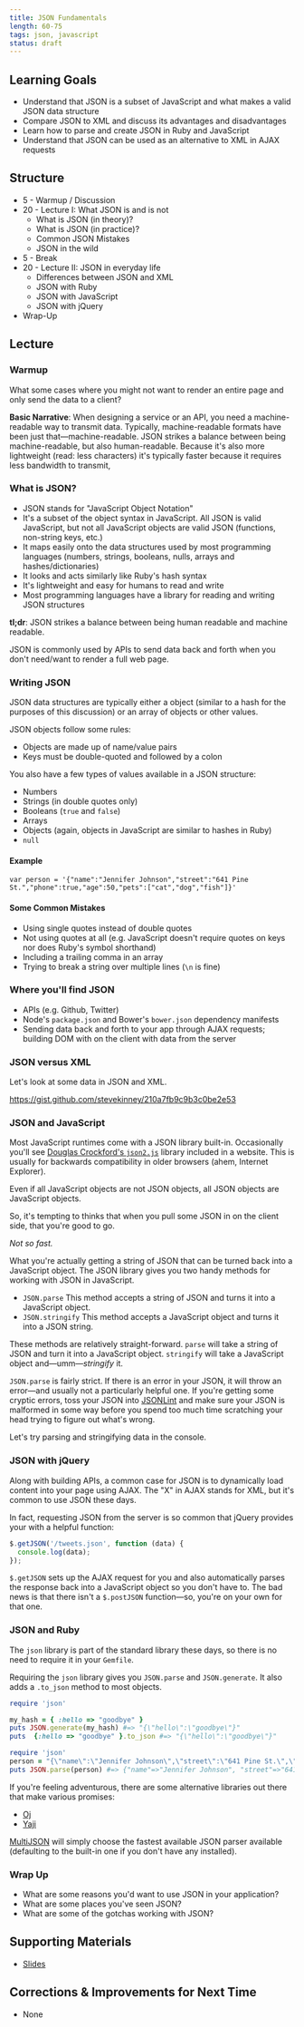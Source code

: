 ```yaml
---
title: JSON Fundamentals
length: 60-75
tags: json, javascript
status: draft
---
```


## Learning Goals

* Understand that JSON is a subset of JavaScript and what makes a valid JSON data structure
* Compare JSON to XML and discuss its advantages and disadvantages
* Learn how to parse and create JSON in Ruby and JavaScript
* Understand that JSON can be used as an alternative to XML in AJAX requests

## Structure

* 5 - Warmup / Discussion
* 20  - Lecture I: What JSON is and is not
  * What is JSON (in theory)?
  * What is JSON (in practice)?
  * Common JSON Mistakes
  * JSON in the wild
* 5 - Break
* 20 - Lecture II: JSON in everyday life
  * Differences between JSON and XML
  * JSON with Ruby
  * JSON with JavaScript
  * JSON with jQuery
* Wrap-Up

## Lecture

### Warmup

What some cases where you might not want to render an entire page and only send the data to a client?

**Basic Narrative**: When designing a service or an API, you need a machine-readable way to transmit data. Typically, machine-readable formats have been just that—machine-readable. JSON strikes a balance between being machine-readable, but also human-readable. Because it's also more lightweight (read: less characters) it's typically faster because it requires less bandwidth to transmit,

### What is JSON?

* JSON stands for "JavaScript Object Notation"
* It's a subset of the object syntax in JavaScript. All JSON is valid JavaScript, but not all JavaScript objects are valid JSON (functions, non-string keys, etc.)
* It maps easily onto the data structures used by most programming languages (numbers, strings, booleans, nulls, arrays and hashes/dictionaries)
* It looks and acts similarly like Ruby's hash syntax
* It's lightweight and easy for humans to read and write
* Most programming languages have a library for reading and writing JSON structures

**tl;dr**: JSON strikes a balance between being human readable and machine readable.

JSON is commonly used by APIs to send data back and forth when you don't need/want to render a full web page.

### Writing JSON

JSON data structures are typically either a object (similar to a hash for the purposes of this discussion) or an array of objects or other values.

JSON objects follow some rules:

* Objects are made up of name/value pairs
* Keys must be double-quoted and followed by a colon

You also have a few types of values available in a JSON structure:

* Numbers
* Strings (in double quotes only)
* Booleans (`true` and `false`)
* Arrays
* Objects (again, objects in JavaScript are similar to hashes in Ruby)
* `null`

#### Example

`var person = '{"name":"Jennifer Johnson","street":"641 Pine St.","phone":true,"age":50,"pets":["cat","dog","fish"]}'`

#### Some Common Mistakes

* Using single quotes instead of double quotes
* Not using quotes at all (e.g. JavaScript doesn't require quotes on keys nor does Ruby's symbol shorthand)
* Including a trailing comma in an array
* Trying to break a string over multiple lines (`\n` is fine)

### Where you'll find JSON

* APIs (e.g. Github, Twitter)
* Node's `package.json` and Bower's `bower.json` dependency manifests
* Sending data back and forth to your app through AJAX requests; building DOM with on the client with data from the server

### JSON versus XML

Let's look at some data in JSON and XML.

https://gist.github.com/stevekinney/210a7fb9c9b3c0be2e53

### JSON and JavaScript

Most JavaScript runtimes come with a JSON library built-in. Occasionally you'll see [Douglas Crockford's `json2.js`](https://github.com/douglascrockford/JSON-js) library included in a website. This is usually for backwards compatibility in older browsers (ahem, Internet Explorer).

Even if all JavaScript objects are not JSON objects, all JSON objects are JavaScript objects.

So, it's tempting to thinks that when you pull some JSON in on the client side, that you're good to go.

_Not so fast._

What you're actually getting a string of JSON that can be turned back into a JavaScript object. The JSON library gives you two handy methods for working with JSON in JavaScript.

* `JSON.parse` This method accepts a string of JSON and turns it into a JavaScript object.
* `JSON.stringify` This method accepts a JavaScript object and turns it into a JSON string.

These methods are relatively straight-forward. `parse` will take a string of JSON and turn it into a JavaScript object. `stringify` will take a JavaScript object and—umm—_stringify_ it.

`JSON.parse` is fairly strict. If there is an error in your JSON, it will throw an error—and usually not a particularly helpful one. If you're getting some cryptic errors, toss your JSON into [JSONLint](http://jsonlint.com/) and make sure your JSON is malformed in some way before you spend too much time scratching your head trying to figure out what's wrong.

Let's try parsing and stringifying data in the console.

### JSON with jQuery

Along with building APIs, a common case for JSON is to dynamically load content into your page using AJAX. The "X" in AJAX stands for XML, but it's common to use JSON these days.

In fact, requesting JSON from the server is so common that jQuery provides your with a helpful function:

```js
$.getJSON('/tweets.json', function (data) {
  console.log(data);
});
```

`$.getJSON` sets up the AJAX request for you and also automatically parses the response back into a JavaScript object so you don't have to. The bad news is that there isn't a `$.postJSON` function—so, you're on your own for that one.

### JSON and Ruby

The `json` library is part of the standard library these days, so there is no need to require it in your `Gemfile`.

Requiring the `json` library gives you `JSON.parse` and  `JSON.generate`. It also adds a `.to_json` method to most objects.

```rb
require 'json'

my_hash = { :hello => "goodbye" }
puts JSON.generate(my_hash) #=> "{\"hello\":\"goodbye\"}"
puts  {:hello => "goodbye" }.to_json #=> "{\"hello\":\"goodbye\"}"
```

```rb
require 'json'
person = "{\"name\":\"Jennifer Johnson\",\"street\":\"641 Pine St.\",\"phone\":true,\"age\":50,\"pets\":[\"cat\",\"dog\",\"fish\"]}"
puts JSON.parse(person) #=> {"name"=>"Jennifer Johnson", "street"=>"641 Pine St.", "phone"=>true, "age"=>50, "pets"=>["cat", "dog", "fish"]}
```

If you're feeling adventurous, there are some alternative libraries out there that make various promises:

* [Oj](http://www.ohler.com/oj/)
* [Yaji](https://github.com/brianmario/yajl-ruby)

[MultiJSON](https://github.com/intridea/multi_json) will simply choose the fastest available JSON parser available (defaulting to the built-in one if you don't have any installed).

### Wrap Up

* What are some reasons you'd want to use JSON in your application?
* What are some places you've seen JSON?
* What are some of the gotchas working with JSON?

## Supporting Materials

* [Slides](https://www.dropbox.com/s/j3waahelo4q3f2e/Turing%20-%20JSON%20Fundamentals.key?dl=0)

## Corrections & Improvements for Next Time

* None
